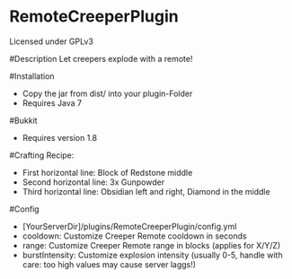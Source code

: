 # RemoteCreeperPlugin
Licensed under GPLv3

#Description
Let creepers explode with a remote!

#Installation
- Copy the jar from dist/ into your plugin-Folder
- Requires Java 7

#Bukkit
- Requires version  1.8

#Crafting Recipe:
- First horizontal line: Block of Redstone middle
- Second horizontal line: 3x Gunpowder
- Third horizontal line: Obsidian left and right, Diamond in the middle

#Config
- [YourServerDir]/plugins/RemoteCreeperPlugin/config.yml
- cooldown: Customize Creeper Remote cooldown in seconds
- range: Customize Creeper Remote range in blocks (applies for X/Y/Z)
- burstIntensity: Customize explosion intensity (usually 0-5, handle with care: too high values may cause server laggs!)
